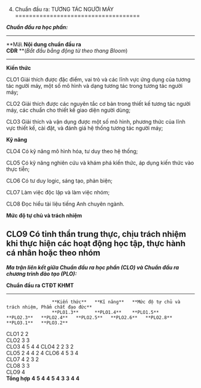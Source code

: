 4. Chuẩn đầu ra: TƯƠNG TÁC NGƯỜI MÁY
====================================

***Chuẩn đầu ra học phần:***

  ------------------------------------------------------------------------------------------------------------------------------------------------------------------------------------
  **Mã\                              **Nội dung chuẩn đầu ra\
  CĐR**                              **(*Bắt đầu bằng động từ theo thang Bloom*)
  ---------------------------------- -------------------------------------------------------------------------------------------------------------------------------------------------
  **Kiến thức**                      

  CLO1                               Giải thích được đặc điểm, vai trò và các lĩnh vực ứng dụng của tương tác người máy, một số mô hình và dạng tương tác trong tương tác người máy;

  CLO2                               Giải thích được các nguyên tắc cơ bản trong thiết kế tương tác người máy, các chuẩn cho thiết kế giao diện người dùng;

  CLO3                               Giải thích và vận dụng được một số mô hình, phương thức của lĩnh vực thiết kế, cài đặt, và đánh giá hệ thống tương tác người máy;

  **Kỹ năng**                        

  CLO4                               Có kỹ năng mô hình hóa, tư duy theo hệ thống;

  CLO5                               Có kỹ năng nghiên cứu và khám phá kiến thức, áp dụng kiến thức vào thực tiễn;

  CLO6                               Có tư duy logic, sáng tạo, phản biện;

  CLO7                               Làm việc độc lập và làm việc nhóm;

  CLO8                               Đọc hiểu tài liệu tiếng Anh chuyên ngành.

  **Mức độ tự chủ và trách nhiệm**   

  CLO9                               Có tinh thần trung thực, chịu trách nhiệm khi thực hiện các hoạt động học tập, thực hành cá nhân hoặc theo nhóm
  ------------------------------------------------------------------------------------------------------------------------------------------------------------------------------------

***Ma trận liên kết giữa Chuẩn đầu ra học phần (CLO) và Chuẩn đầu ra
chương trình đào tạo (PLO):***

  **Chuẩn đầu ra**   **CTĐT KHMT**                                                                                                                                                     
  ------------------ --------------- ------------- ----------------------------------------------------- ------------ ------------ ------------ ------------ ------------ ------------ ------------
                     **Kiến thức**   **Kĩ năng**   **Mức độ tự chủ và trách nhiệm, Phẩm chất đạo đức**                                                                                 
                     **PLO1.3**      **PLO1.4**    **PLO1.5**                                            **PLO2.3**   **PLO2.4**   **PLO2.5**   **PLO2.6**   **PLO2.8**   **PLO3.1**   **PLO3.2**
  CLO1               2               2                                                                                                                                                 
  CLO2               3               3                                                                                                                                                 
  CLO3               4               5             4                                                                                                                                   4
  CLO4                                                                                                   2            2            3            2                                      
  CLO5                                                                                                                2            4            4                         2            4
  CLO6                                                                                                   4            5            3            4                                      
  CLO7                                                                                                   4            2            3                                      2            
  CLO8                                                                                                                                          3            3                         
  CLO9                                                                                                                                                                    4            
  **Tổng hợp**       **4**           **5**         **4**                                                 **4**        **5**        **4**        **3**        **3**        **4**        **4**

